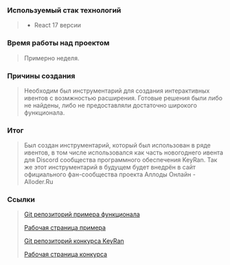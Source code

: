### Используемый стак технологий
> * React 17 версии

### Время работы над проектом
> Примерно неделя.

### Причины создания
> Необходим был инструментарий для создания интерактивных ивентов с возмжностью расширения. Готовые решения были либо не найдены, либо не предоставляли достаточно широкого функционала.

### Итог
> Был создан инструментарий, который был использован в ряде ивентов, в том числе использовался как часть новогоднего ивента для Discord сообщества программного обеспечения KeyRan. Так же этот инструментарий в будущем будет внедрён в сайт официального фан-сообщества проекта Аллоды Онлайн - Alloder.Ru

### Ссылки
> [Git репозиторий примера функционала](https://github.com/termorey/event "Git репозиторий примера функционала")
> 
>[Рабочая страница примера](https://termorey.github.io/event/ "Рабочая страница примера")
> 
>[Git репозиторий конкурса KeyRan](https://github.com/termorey/keyranEvent "Git репозиторий конкурса KeyRan")
> 
>[Рабочая страница конкурса](https://termorey.github.io/keyranEvent/ "Рабочая страница конкурса")
